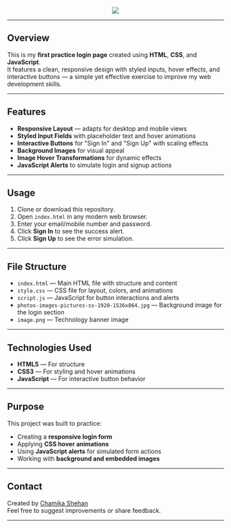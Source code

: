<!-- Banner -->
<p align="center">
  <img src="https://capsule-render.vercel.app/api?type=waving&color=gradient&height=220&section=header&text=🔐%20Practice%20Log%20In%20Page-01&fontSize=40&fontAlignY=35&animation=twinkling" />
</p>

---

## Overview

This is my **first practice login page** created using **HTML**, **CSS**, and **JavaScript**.  
It features a clean, responsive design with styled inputs, hover effects, and interactive buttons — a simple yet effective exercise to improve my web development skills.

---

## Features

- **Responsive Layout** — adapts for desktop and mobile views  
- **Styled Input Fields** with placeholder text and hover animations  
- **Interactive Buttons** for "Sign In" and "Sign Up" with scaling effects  
- **Background Images** for visual appeal  
- **Image Hover Transformations** for dynamic effects  
- **JavaScript Alerts** to simulate login and signup actions

---

## Usage

1. Clone or download this repository.  
2. Open `index.html` in any modern web browser.  
3. Enter your email/mobile number and password.  
4. Click **Sign In** to see the success alert.  
5. Click **Sign Up** to see the error simulation.

---

## File Structure

- `index.html` — Main HTML file with structure and content  
- `style.css` — CSS file for layout, colors, and animations  
- `script.js` — JavaScript for button interactions and alerts  
- `photos-images-pictures-ss-1920-1536x864.jpg` — Background image for the login section  
- `image.png` — Technology banner image

---

## Technologies Used

- **HTML5** — For structure  
- **CSS3** — For styling and hover animations  
- **JavaScript** — For interactive button behavior

---

## Purpose

This project was built to practice:
- Creating a **responsive login form**
- Applying **CSS hover animations**
- Using **JavaScript alerts** for simulated form actions
- Working with **background and embedded images**

---

## Contact

Created by [Chamika Shehan](https://github.com/Chamika987)  
Feel free to suggest improvements or share feedback.

---

